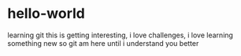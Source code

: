 # hello-world
learning git
this is getting interesting, i love challenges, i love learning something new 
so git am here until i understand you better
